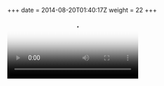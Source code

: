 +++
date = 2014-08-20T01:40:17Z
weight = 22
+++
<video poster="video/wipe_stabilization2.png" controls>
	<source src="video/wipe_web_orig_vidh.mp4" type="video/mp4">
	<source src="video/iPhone Mixtape.webm" type="video/webm">
	Your browser does not support the video tag.
</video>
